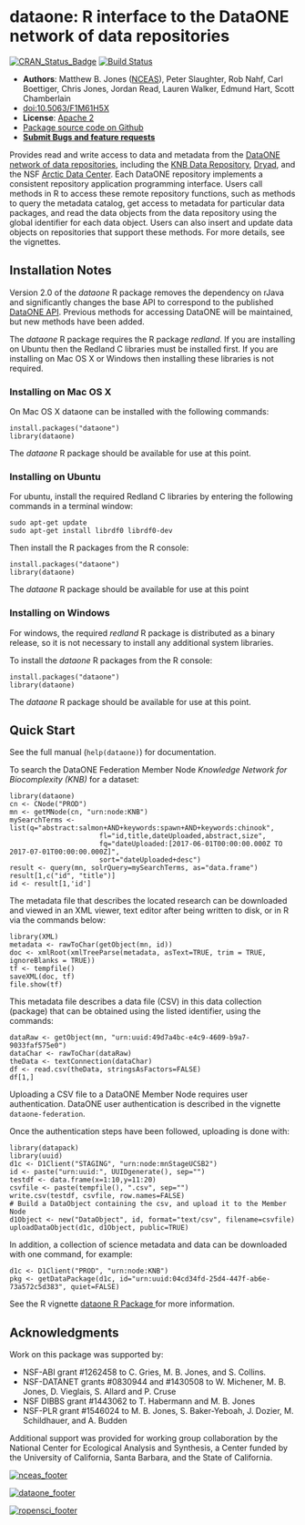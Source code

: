 # dataone: R interface to the DataONE network of data repositories
[![CRAN_Status_Badge](http://www.r-pkg.org/badges/version/dataone)](https://cran.r-project.org/package=dataone)
[![Build Status](https://travis-ci.org/DataONEorg/rdataone.png?branch=master)](https://travis-ci.org/DataONEorg/rdataone)

- **Authors**: Matthew B. Jones ([NCEAS](http://www.nceas.ucsb.edu)), Peter Slaughter, Rob Nahf, Carl Boettiger, Chris Jones, Jordan Read, Lauren Walker, Edmund Hart, Scott Chamberlain
- [doi:10.5063/F1M61H5X](http://doi.org/10.5063/F1M61H5X)
- **License**: [Apache 2](http://opensource.org/licenses/Apache-2.0)
- [Package source code on Github](https://github.com/DataONEorg/rdataone)
- [**Submit Bugs and feature requests**](https://github.com/DataONEorg/rdataone/issues)

Provides read and write access to data and metadata from the [DataONE network 
    of data repositories](https://www.dataone.org/current-member-nodes), including the
    [KNB Data Repository](https://knb.ecoinformatics.org), [Dryad](http://datadryad.org),
    and the NSF [Arctic Data Center](https://arcticdata.io).
    Each DataONE repository implements a consistent repository application 
    programming interface. Users call methods in R to access these remote 
    repository functions, such as methods to query the metadata catalog, get 
    access to metadata for particular data packages, and read the data objects 
    from the data repository using the global identifier for each data object. 
    Users can also insert and update data objects on repositories that support 
    these methods. For more details, see the vignettes.

## Installation Notes 

Version 2.0 of the *dataone* R package removes the dependency on rJava and significantly changes the base 
API to correspond to the published [DataONE API](https://purl.dataone.org/architecture/apis/index.html).  Previous methods for accessing DataONE will be maintained, but new methods have been added. 

The *dataone* R package requires the R package *redland*. If you are installing on Ubuntu then the Redland C libraries
must be installed first. If you are installing on Mac OS X or Windows then installing these libraries is not required.

### Installing on Mac OS X

On Mac OS X dataone can be installed with the following commands:

```
install.packages("dataone")
library(dataone)
```

The *dataone* R package should be available for use at this point.

### Installing on Ubuntu

For ubuntu, install the required Redland C libraries by entering the following commands 
in a terminal window:

```
sudo apt-get update
sudo apt-get install librdf0 librdf0-dev
```

Then install the R packages from the R console:

```
install.packages("dataone")
library(dataone)
```

The *dataone* R package should be available for use at this point

### Installing on Windows

For windows, the required *redland* R package is distributed as a binary release, so it is not
necessary to install any additional system libraries.

To install the *dataone* R packages from the R console:

```
install.packages("dataone")
library(dataone)
```

The *dataone* R package should be available for use at this point.

## Quick Start

See the full manual (`help(dataone)`) for documentation.

To search the DataONE Federation Member Node *Knowledge Network for Biocomplexity (KNB)* for a dataset:

```
library(dataone)
cn <- CNode("PROD")
mn <- getMNode(cn, "urn:node:KNB")
mySearchTerms <- list(q="abstract:salmon+AND+keywords:spawn+AND+keywords:chinook",
                      fl="id,title,dateUploaded,abstract,size",
                      fq="dateUploaded:[2017-06-01T00:00:00.000Z TO 2017-07-01T00:00:00.000Z]",
                      sort="dateUploaded+desc")
result <- query(mn, solrQuery=mySearchTerms, as="data.frame")
result[1,c("id", "title")]
id <- result[1,'id']
```

The metadata file that describes the located research can be downloaded and viewed in an XML viewer, text 
editor after being written to disk, or in R via the commands below:
```
library(XML)
metadata <- rawToChar(getObject(mn, id))
doc <- xmlRoot(xmlTreeParse(metadata, asText=TRUE, trim = TRUE, ignoreBlanks = TRUE))
tf <- tempfile()
saveXML(doc, tf)
file.show(tf)
```

This metadata file describes a data file (CSV) in this data collection (package) that can be obtained using 
the listed identifier, using the commands:

```
dataRaw <- getObject(mn, "urn:uuid:49d7a4bc-e4c9-4609-b9a7-9033faf575e0")
dataChar <- rawToChar(dataRaw)
theData <- textConnection(dataChar)
df <- read.csv(theData, stringsAsFactors=FALSE)
df[1,]
```

Uploading a CSV file to a DataONE Member Node requires user authentication. DataONE user
authentication is described in the vignette `dataone-federation`.

Once the authentication steps have been followed, uploading is done with:
```
library(datapack)
library(uuid)
d1c <- D1Client("STAGING", "urn:node:mnStageUCSB2")
id <- paste("urn:uuid:", UUIDgenerate(), sep="")
testdf <- data.frame(x=1:10,y=11:20)
csvfile <- paste(tempfile(), ".csv", sep="")
write.csv(testdf, csvfile, row.names=FALSE)
# Build a DataObject containing the csv, and upload it to the Member Node
d1Object <- new("DataObject", id, format="text/csv", filename=csvfile)
uploadDataObject(d1c, d1Object, public=TRUE)
```

In addition, a collection of science metadata and data can be downloaded with one
command, for example:

```
d1c <- D1Client("PROD", "urn:node:KNB")
pkg <- getDataPackage(d1c, id="urn:uuid:04cd34fd-25d4-447f-ab6e-73a572c5d383", quiet=FALSE)
```
See the R vignette [dataone R Package ](https://github.com/DataONEorg/rdataone/blob/master/vignettes/v01-dataone-overview.Rmd) for
more information.

## Acknowledgments
Work on this package was supported by:

- NSF-ABI grant #1262458 to C. Gries, M. B. Jones, and S. Collins.
- NSF-DATANET grants #0830944 and #1430508 to W. Michener, M. B. Jones, D. Vieglais, S. Allard and P. Cruse
- NSF DIBBS grant #1443062 to T. Habermann and M. B. Jones
- NSF-PLR grant #1546024 to M. B. Jones, S. Baker-Yeboah, J. Dozier, M. Schildhauer, and A. Budden

Additional support was provided for working group collaboration by the National Center for Ecological Analysis and Synthesis, a Center funded by the University of California, Santa Barbara, and the State of California.

[![nceas_footer](https://live-ncea-ucsb-edu-v01.pantheonsite.io/sites/default/files/2020-03/NCEAS-full%20logo-4C.png)](http://www.nceas.ucsb.edu)

[![dataone_footer](https://www.dataone.org/sites/all/images/DataONE_LOGO.jpg)](http://dataone.org)


[![ropensci_footer](http://ropensci.org/public_images/github_footer.png)](http://ropensci.org)
